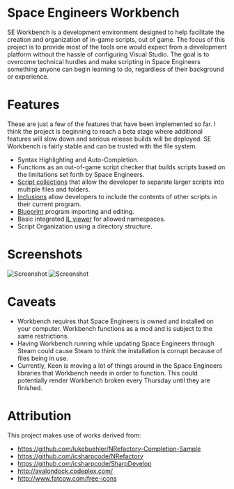 Space Engineers Workbench
=================================
SE Workbench is a development environment designed to help facilitate the creation and organization of in-game scripts, out of game. The focus of this project is to provide most of the tools one would expect from a development platform without the hassle of configuring Visual Studio. The goal is to overcome technical hurdles and make scripting in Space Engineers something anyone can begin learning to do, regardless of their background or experience.

Features
=================================
These are just a few of the features that have been implemented so far. I think the project is beginning to reach a beta stage where additional features will slow down and serious release builds will be deployed. SE Workbench is fairly stable and can be trusted with the file system.

 * Syntax Highlighting and Auto-Completion.
 * Functions as an out-of-game script checker that builds scripts based on the limitations set forth by Space Engineers.
 * [Script collections](https://github.com/gilgame/SEWorkbench/wiki/Script-Collections) that allow the developer to separate larger scripts into multiple files and folders.
 * [Inclusions](https://github.com/gilgame/SEWorkbench/wiki/References) allow developers to include the contents of other scripts in their current program.
 * [Blueprint](https://github.com/gilgame/SEWorkbench/wiki/Blueprints) program importing and editing.
 * Basic integrated [IL viewer](https://github.com/gilgame/SEWorkbench/wiki/Classes-Explorer) for allowed namespaces.
 * Script Organization using a directory structure.

Screenshots
=================================
![Screenshot](https://raw.githubusercontent.com/gilgame/SEWorkbench/master/Doc/seworkbench-1.png)
![Screenshot](https://raw.githubusercontent.com/gilgame/SEWorkbench/master/Doc/seworkbench-2.png)

Caveats
=================================
 * Workbench requires that Space Engineers is owned and installed on your computer. Workbench functions as a mod and is subject to the same restrictions.
 * Having Workbench running while updating Space Engineers through Steam could cause Steam to think the installation is corrupt because of files being in use.
 * Currently, Keen is moving a lot of things around in the Space Engineers libraries that Workbench needs in order to function. This could potentially render Workbench broken every Thursday until they are finished.

Attribution
=================================
This project makes use of works derived from:
 * https://github.com/lukebuehler/NRefactory-Completion-Sample
 * https://github.com/icsharpcode/NRefactory
 * https://github.com/icsharpcode/SharpDevelop
 * http://avalondock.codeplex.com/
 * http://www.fatcow.com/free-icons